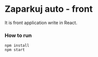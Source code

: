 # Zaparkuj auto - front

It is front application write in React.

### How to run

```
npm install
npm start
```